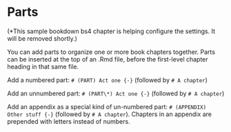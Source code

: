 # Parts

(*This sample bookdown bs4 chapter is helping configure the settings.  It will be removed shortly.)

You can add parts to organize one or more book chapters together. Parts can be inserted at the top of an .Rmd file, before the first-level chapter heading in that same file.

Add a numbered part: `# (PART) Act one {-}` (followed by `# A chapter`)

Add an unnumbered part: `# (PART\*) Act one {-}` (followed by `# A chapter`)

Add an appendix as a special kind of un-numbered part: `# (APPENDIX) Other stuff {-}` (followed by `# A chapter`). Chapters in an appendix are prepended with letters instead of numbers.
